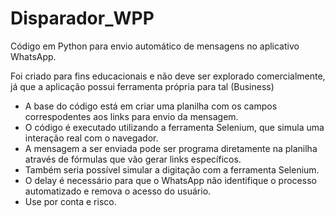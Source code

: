 # Disparador_WPP

Código em Python para envio automático de mensagens no aplicativo WhatsApp.

Foi criado para fins educacionais e não deve ser explorado comercialmente, já que a aplicação possui ferramenta própria para tal (Business)

- A base do código está em criar uma planilha com os campos correspodentes aos links para envio da mensagem.
- O código é executado utilizando a ferramenta Selenium, que simula uma interação real com o navegador.
- A mensagem a ser enviada pode ser programa diretamente na planilha através de fórmulas que vão gerar links específicos.
- Também seria possível simular a digitação com a ferramenta Selenium.
- O delay é necessário para que o WhatsApp não identifique o processo automatizado e remova o acesso do usuário.
- Use por conta e risco.
